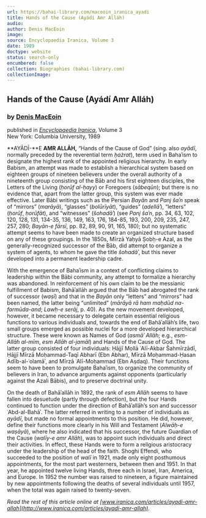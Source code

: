```yaml
---
url: https://bahai-library.com/maceoin_iranica_ayadi
title: Hands of the Cause (Ayádí Amr Alláh)
audio: 
author: Denis MacEoin
image: 
source: Encyclopaedia Iranica, Volume 3
date: 1989
doctype: website
status: search-only
encumbered: false
collection: Biographies (bahai-library.com)
collectionImage: 
---
```



## Hands of the Cause (Ayádí Amr Alláh)

### by [Denis MacEoin](https://bahai-library.com/author/Denis+MacEoin)

published in [_Encyclopaedia Iranica_](https://bahai-library.com/series/Encyclopaedia%20Iranica), Volume 3  
New York: Columbia University, 1989


**AYĀDĪ-**E **AMR ALLĀH,** “Hands of the Cause of God” (sing. also _ayādī_, normally preceded by the reverential term _ḥażrat_), term used in Bahaʾism to designate the highest rank of the appointed religious hierarchy. In early Babism, an attempt was made to establish a hierarchical system based on eighteen groups of nineteen believers under the overall authority of a nineteenth group consisting of the Bāb and his first eighteen disciples, the Letters of the Living (_ḥorūf al-ḥayy_) or Foregoers (_sābeqūn_); but there is no evidence that, apart from the latter group, this system was ever made effective. Later Bābi writings such as the Persian _Bayān_ and _Panj šaʾn_ speak of “mirrors” (_marāyā_), “glasses” (_bolūrīyāt_), “guides” (_adellāʾ_), “letters” (_ḥorūf_, _ḥorūfāt_), and “witnesses” (_šohadāʾ_) (see _Panj šaʾn_, pp. 34, 63, 102, 120, 128, 131, 134-35, 136, 149, 163, 176, 184-85, 193, 200, 209, 235, 247, 257, 280; _Bayān-e fārsī_, pp. 82, 89, 90, 91, 165, 180); but no systematic attempt seems to have been made to create an organized structure based on any of these groupings. In the 1850s, Mīrzā Yaḥyā Ṣobḥ-e Azal, as the generally-recognized successor of the Bāb, did attempt to organize a system of agents, to whom he gave the title _šohadāʾ_, but this never developed into a permanent leadership cadre.

With the emergence of Bahaʾism in a context of conflicting claims to leadership within the Bābi community, any attempt to formalize a hierarchy was abandoned. In reinforcement of his own claim to be the messianic fulfillment of Babism, Bahāʾallāh argued that the Bāb had abrogated the rank of successor (_waṣī_) and that in the _Bayān_ only “letters” and “mirrors” had been named, the latter being “unlimited” (_mārāyā rā ham maḥdūd na-farmūda-and_; _Lawḥ-e serāj_, p. 40). As the new movement developed, however, it became necessary to delegate certain essential religious functions to various individuals and, towards the end of Bahāʾallāh’s life, two small groups emerged as possible nuclei for a more developed hierarchical structure. These were known as Names of God (_asmāʾ Allāh_; e.g., _esm-Allāh al-mīm_, _esm Allāh al-jamāl_) and Hands of the Cause of God. The latter group consisted of four individuals: Ḥājjī Mollā ʿAlī-Akbar Šahmīrzādī, Ḥājjī Mīrzā Moḥammad-Taqī Abharī (Ebn Abhar), Mīrzā Moḥammad-Ḥasan Adīb-al-ʿolamāʾ, and Mīrzā ʿAlī-Moḥammad (Ebn Aṣdaq). Their functions seem to have been to promulgate Bahaʾism, to organize the community of believers in Iran, to advance arguments against opponents (particularly against the Azali Bābis), and to preserve doctrinal unity.

On the death of Bahāʾallāh in 1892, the rank of _esm Allāh_ seems to have fallen into desuetude (partly through defection), but the four Hands continued to function under the direction of Bahāʾallāh’s son and successor ʿAbd-al-Bahāʾ. The latter referred in writing to a number of individuals as _ayādī_, but made no formal appointments to this position. He did, however, define their functions more clearly in his Will and Testament (_Alwāḥ-e waṣāyā_), where he also indicated that his successor, the future Guardian of the Cause (_walīy-e amr Allāh_), was to appoint such individuals and direct their activities. In effect, these Hands were to form a religious aristocracy under the leadership of the head of the faith. Shoghi Effendi, who succeeded to the position of _walī_ in 1921, made only eight posthumous appointments, for the most part westerners, between then and 1951. In that year, he appointed twelve living Hands, three each in Israel, Iran, America, and Europe. In 1952 the number was raised to nineteen, a figure maintained by new appointments following the deaths of several individuals until 1957, when the total was again raised to twenty-seven.

  
_Read the rest of this article online at [www.iranica.com/articles/ayadi-amr-allah](http://www.iranica.com/articles/ayadi-amr-allah)._